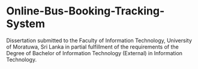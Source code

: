 # Online-Bus-Booking-Tracking-System
Dissertation submitted to the Faculty of Information Technology, University of Moratuwa, Sri Lanka in partial fulfillment of the requirements of the Degree of Bachelor of Information Technology (External) in Information Technology.
